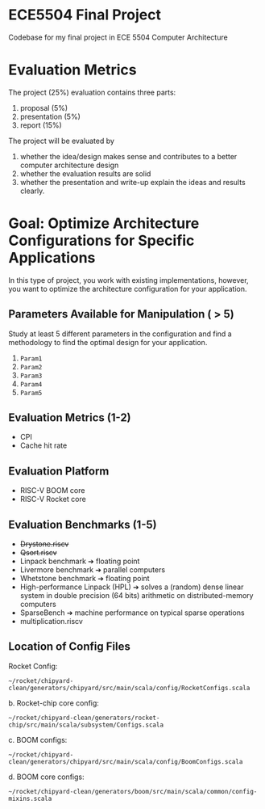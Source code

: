 # ECE5504 Final Project
Codebase for my final project in ECE 5504 Computer Architecture
# Evaluation Metrics 
The project (25%) evaluation contains three parts:
1. proposal (5%)
2. presentation (5%)
3. report (15%)

The project will be evaluated by 
1. whether the idea/design makes sense and contributes to a better
computer architecture design
2. whether the evaluation results are solid
3. whether the presentation and write-up explain the ideas and results clearly.

# Goal: Optimize Architecture Configurations for Specific Applications 
In this type of project, you work with existing implementations, however, you want to optimize the architecture configuration for your application.
## Parameters Available for Manipulation ( > 5)
Study at least 5 different parameters in the configuration and find a methodology to find the optimal design for your application.
1. `Param1`
2. `Param2`
3. `Param3`
4. `Param4`
5. `Param5`
## Evaluation Metrics (1-2)
* CPI
* Cache hit rate 
## Evaluation Platform
- RISC-V BOOM core
- RISC-V Rocket core
## Evaluation Benchmarks (1-5)
* ~~Drystone.riscv~~
* ~~Qsort.riscv~~
* Linpack benchmark ➔ floating point
* Livermore benchmark ➔ parallel computers
* Whetstone benchmark ➔ floating point
* High-performance Linpack (HPL) ➔ solves a (random) dense linear system in double precision (64 bits) arithmetic on distributed-memory computers
* SparseBench ➔ machine performance on typical sparse operations
* multiplication.riscv
## Location of Config Files 
Rocket Config:
```
~/rocket/chipyard-clean/generators/chipyard/src/main/scala/config/RocketConfigs.scala
```
b. Rocket-chip core config:
```
~/rocket/chipyard-clean/generators/rocket-chip/src/main/scala/subsystem/Configs.scala
```
c. BOOM configs:
```
~/rocket/chipyard-clean/generators/chipyard/src/main/scala/config/BoomConfigs.scala
```
d. BOOM core configs:
```
~/rocket/chipyard-clean/generators/boom/src/main/scala/common/config-mixins.scala
```
